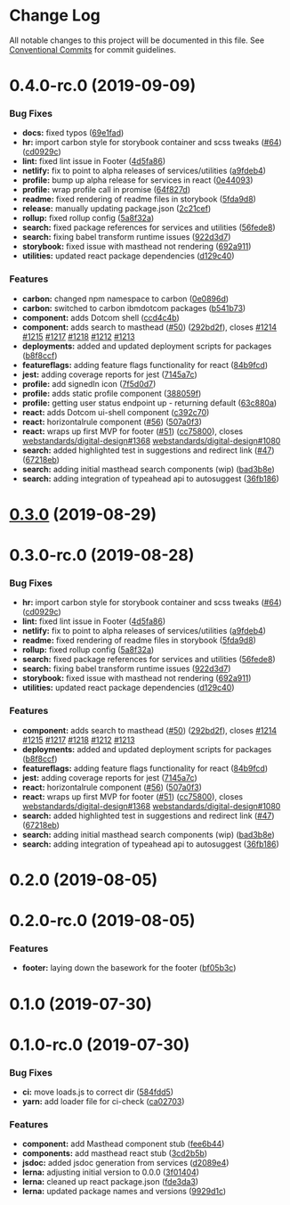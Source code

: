 # Change Log

All notable changes to this project will be documented in this file. See
[Conventional Commits](https://conventionalcommits.org) for commit guidelines.

# 0.4.0-rc.0 (2019-09-09)

### Bug Fixes

- **docs:** fixed typos
  ([69e1fad](https://github.com/carbon-design-system/ibm-dotcom-library/tree/master/packages/react/commit/69e1fad))
- **hr:** import carbon style for storybook container and scss tweaks
  ([#64](https://github.com/carbon-design-system/ibm-dotcom-library/tree/master/packages/react/issues/64))
  ([cd0929c](https://github.com/carbon-design-system/ibm-dotcom-library/tree/master/packages/react/commit/cd0929c))
- **lint:** fixed lint issue in Footer
  ([4d5fa86](https://github.com/carbon-design-system/ibm-dotcom-library/tree/master/packages/react/commit/4d5fa86))
- **netlify:** fix to point to alpha releases of services/utilities
  ([a9fdeb4](https://github.com/carbon-design-system/ibm-dotcom-library/tree/master/packages/react/commit/a9fdeb4))
- **profile:** bump up alpha release for services in react
  ([0e44093](https://github.com/carbon-design-system/ibm-dotcom-library/tree/master/packages/react/commit/0e44093))
- **profile:** wrap profile call in promise
  ([64f827d](https://github.com/carbon-design-system/ibm-dotcom-library/tree/master/packages/react/commit/64f827d))
- **readme:** fixed rendering of readme files in storybook
  ([5fda9d8](https://github.com/carbon-design-system/ibm-dotcom-library/tree/master/packages/react/commit/5fda9d8))
- **release:** manually updating package.json
  ([2c21cef](https://github.com/carbon-design-system/ibm-dotcom-library/tree/master/packages/react/commit/2c21cef))
- **rollup:** fixed rollup config
  ([5a8f32a](https://github.com/carbon-design-system/ibm-dotcom-library/tree/master/packages/react/commit/5a8f32a))
- **search:** fixed package references for services and utilities
  ([56fede8](https://github.com/carbon-design-system/ibm-dotcom-library/tree/master/packages/react/commit/56fede8))
- **search:** fixing babel transform runtime issues
  ([922d3d7](https://github.com/carbon-design-system/ibm-dotcom-library/tree/master/packages/react/commit/922d3d7))
- **storybook:** fixed issue with masthead not rendering
  ([692a911](https://github.com/carbon-design-system/ibm-dotcom-library/tree/master/packages/react/commit/692a911))
- **utilities:** updated react package dependencies
  ([d129c40](https://github.com/carbon-design-system/ibm-dotcom-library/tree/master/packages/react/commit/d129c40))

### Features

- **carbon:** changed npm namespace to carbon
  ([0e0896d](https://github.com/carbon-design-system/ibm-dotcom-library/tree/master/packages/react/commit/0e0896d))
- **carbon:** switched to carbon ibmdotcom packages
  ([b541b73](https://github.com/carbon-design-system/ibm-dotcom-library/tree/master/packages/react/commit/b541b73))
- **component:** adds Dotcom shell
  ([ccd4c4b](https://github.com/carbon-design-system/ibm-dotcom-library/tree/master/packages/react/commit/ccd4c4b))
- **component:** adds search to masthead
  ([#50](https://github.com/carbon-design-system/ibm-dotcom-library/tree/master/packages/react/issues/50))
  ([292bd2f](https://github.com/carbon-design-system/ibm-dotcom-library/tree/master/packages/react/commit/292bd2f)),
  closes
  [#1214](https://github.com/carbon-design-system/ibm-dotcom-library/tree/master/packages/react/issues/1214)
  [#1215](https://github.com/carbon-design-system/ibm-dotcom-library/tree/master/packages/react/issues/1215)
  [#1217](https://github.com/carbon-design-system/ibm-dotcom-library/tree/master/packages/react/issues/1217)
  [#1218](https://github.com/carbon-design-system/ibm-dotcom-library/tree/master/packages/react/issues/1218)
  [#1212](https://github.com/carbon-design-system/ibm-dotcom-library/tree/master/packages/react/issues/1212)
  [#1213](https://github.com/carbon-design-system/ibm-dotcom-library/tree/master/packages/react/issues/1213)
- **deployments:** added and updated deployment scripts for packages
  ([b8f8ccf](https://github.com/carbon-design-system/ibm-dotcom-library/tree/master/packages/react/commit/b8f8ccf))
- **featureflags:** adding feature flags functionality for react
  ([84b9fcd](https://github.com/carbon-design-system/ibm-dotcom-library/tree/master/packages/react/commit/84b9fcd))
- **jest:** adding coverage reports for jest
  ([7145a7c](https://github.com/carbon-design-system/ibm-dotcom-library/tree/master/packages/react/commit/7145a7c))
- **profile:** add signedIn icon
  ([7f5d0d7](https://github.com/carbon-design-system/ibm-dotcom-library/tree/master/packages/react/commit/7f5d0d7))
- **profile:** adds static profile component
  ([388059f](https://github.com/carbon-design-system/ibm-dotcom-library/tree/master/packages/react/commit/388059f))
- **profile:** getting user status endpoint up - returning default
  ([63c880a](https://github.com/carbon-design-system/ibm-dotcom-library/tree/master/packages/react/commit/63c880a))
- **react:** adds Dotcom ui-shell component
  ([c392c70](https://github.com/carbon-design-system/ibm-dotcom-library/tree/master/packages/react/commit/c392c70))
- **react:** horizontalrule component
  ([#56](https://github.com/carbon-design-system/ibm-dotcom-library/tree/master/packages/react/issues/56))
  ([507a0f3](https://github.com/carbon-design-system/ibm-dotcom-library/tree/master/packages/react/commit/507a0f3))
- **react:** wraps up first MVP for footer
  ([#51](https://github.com/carbon-design-system/ibm-dotcom-library/tree/master/packages/react/issues/51))
  ([cc75800](https://github.com/carbon-design-system/ibm-dotcom-library/tree/master/packages/react/commit/cc75800)),
  closes
  [webstandards/digital-design#1368](https://github.com/carbon-design-system/ibm-dotcom-library/tree/master/packages/react/issues/1368)
  [webstandards/digital-design#1080](https://github.com/carbon-design-system/ibm-dotcom-library/tree/master/packages/react/issues/1080)
- **search:** added highlighted test in suggestions and redirect link
  ([#47](https://github.com/carbon-design-system/ibm-dotcom-library/tree/master/packages/react/issues/47))
  ([67218eb](https://github.com/carbon-design-system/ibm-dotcom-library/tree/master/packages/react/commit/67218eb))
- **search:** adding initial masthead search components (wip)
  ([bad3b8e](https://github.com/carbon-design-system/ibm-dotcom-library/tree/master/packages/react/commit/bad3b8e))
- **search:** adding integration of typeahead api to autosuggest
  ([36fb186](https://github.com/carbon-design-system/ibm-dotcom-library/tree/master/packages/react/commit/36fb186))

# [0.3.0](https://github.com/carbon-design-system/ibm-dotcom-library/tree/master/packages/react/compare/@ibmdotcom/react@0.1.0...@ibmdotcom/react@0.3.0) (2019-08-29)

# 0.3.0-rc.0 (2019-08-28)

### Bug Fixes

- **hr:** import carbon style for storybook container and scss tweaks
  ([#64](https://github.com/carbon-design-system/ibm-dotcom-library/tree/master/packages/react/issues/64))
  ([cd0929c](https://github.com/carbon-design-system/ibm-dotcom-library/tree/master/packages/react/commit/cd0929c))
- **lint:** fixed lint issue in Footer
  ([4d5fa86](https://github.com/carbon-design-system/ibm-dotcom-library/tree/master/packages/react/commit/4d5fa86))
- **netlify:** fix to point to alpha releases of services/utilities
  ([a9fdeb4](https://github.com/carbon-design-system/ibm-dotcom-library/tree/master/packages/react/commit/a9fdeb4))
- **readme:** fixed rendering of readme files in storybook
  ([5fda9d8](https://github.com/carbon-design-system/ibm-dotcom-library/tree/master/packages/react/commit/5fda9d8))
- **rollup:** fixed rollup config
  ([5a8f32a](https://github.com/carbon-design-system/ibm-dotcom-library/tree/master/packages/react/commit/5a8f32a))
- **search:** fixed package references for services and utilities
  ([56fede8](https://github.com/carbon-design-system/ibm-dotcom-library/tree/master/packages/react/commit/56fede8))
- **search:** fixing babel transform runtime issues
  ([922d3d7](https://github.com/carbon-design-system/ibm-dotcom-library/tree/master/packages/react/commit/922d3d7))
- **storybook:** fixed issue with masthead not rendering
  ([692a911](https://github.com/carbon-design-system/ibm-dotcom-library/tree/master/packages/react/commit/692a911))
- **utilities:** updated react package dependencies
  ([d129c40](https://github.com/carbon-design-system/ibm-dotcom-library/tree/master/packages/react/commit/d129c40))

### Features

- **component:** adds search to masthead
  ([#50](https://github.com/carbon-design-system/ibm-dotcom-library/tree/master/packages/react/issues/50))
  ([292bd2f](https://github.com/carbon-design-system/ibm-dotcom-library/tree/master/packages/react/commit/292bd2f)),
  closes
  [#1214](https://github.com/carbon-design-system/ibm-dotcom-library/tree/master/packages/react/issues/1214)
  [#1215](https://github.com/carbon-design-system/ibm-dotcom-library/tree/master/packages/react/issues/1215)
  [#1217](https://github.com/carbon-design-system/ibm-dotcom-library/tree/master/packages/react/issues/1217)
  [#1218](https://github.com/carbon-design-system/ibm-dotcom-library/tree/master/packages/react/issues/1218)
  [#1212](https://github.com/carbon-design-system/ibm-dotcom-library/tree/master/packages/react/issues/1212)
  [#1213](https://github.com/carbon-design-system/ibm-dotcom-library/tree/master/packages/react/issues/1213)
- **deployments:** added and updated deployment scripts for packages
  ([b8f8ccf](https://github.com/carbon-design-system/ibm-dotcom-library/tree/master/packages/react/commit/b8f8ccf))
- **featureflags:** adding feature flags functionality for react
  ([84b9fcd](https://github.com/carbon-design-system/ibm-dotcom-library/tree/master/packages/react/commit/84b9fcd))
- **jest:** adding coverage reports for jest
  ([7145a7c](https://github.com/carbon-design-system/ibm-dotcom-library/tree/master/packages/react/commit/7145a7c))
- **react:** horizontalrule component
  ([#56](https://github.com/carbon-design-system/ibm-dotcom-library/tree/master/packages/react/issues/56))
  ([507a0f3](https://github.com/carbon-design-system/ibm-dotcom-library/tree/master/packages/react/commit/507a0f3))
- **react:** wraps up first MVP for footer
  ([#51](https://github.com/carbon-design-system/ibm-dotcom-library/tree/master/packages/react/issues/51))
  ([cc75800](https://github.com/carbon-design-system/ibm-dotcom-library/tree/master/packages/react/commit/cc75800)),
  closes
  [webstandards/digital-design#1368](https://github.com/carbon-design-system/ibm-dotcom-library/tree/master/packages/react/issues/1368)
  [webstandards/digital-design#1080](https://github.com/carbon-design-system/ibm-dotcom-library/tree/master/packages/react/issues/1080)
- **search:** added highlighted test in suggestions and redirect link
  ([#47](https://github.com/carbon-design-system/ibm-dotcom-library/tree/master/packages/react/issues/47))
  ([67218eb](https://github.com/carbon-design-system/ibm-dotcom-library/tree/master/packages/react/commit/67218eb))
- **search:** adding initial masthead search components (wip)
  ([bad3b8e](https://github.com/carbon-design-system/ibm-dotcom-library/tree/master/packages/react/commit/bad3b8e))
- **search:** adding integration of typeahead api to autosuggest
  ([36fb186](https://github.com/carbon-design-system/ibm-dotcom-library/tree/master/packages/react/commit/36fb186))

# 0.2.0 (2019-08-05)

# 0.2.0-rc.0 (2019-08-05)

### Features

- **footer:** laying down the basework for the footer
  ([bf05b3c](https://github.com/carbon-design-system/ibm-dotcom-library/tree/master/packages/react/commit/bf05b3c))

# 0.1.0 (2019-07-30)

# 0.1.0-rc.0 (2019-07-30)

### Bug Fixes

- **ci:** move loads.js to correct dir
  ([584fdd5](https://github.com/carbon-design-system/ibm-dotcom-library/tree/master/packages/react/commit/584fdd5))
- **yarn:** add loader file for ci-check
  ([ca02703](https://github.com/carbon-design-system/ibm-dotcom-library/tree/master/packages/react/commit/ca02703))

### Features

- **component:** add Masthead component stub
  ([fee6b44](https://github.com/carbon-design-system/ibm-dotcom-library/tree/master/packages/react/commit/fee6b44))
- **components:** add masthead react stub
  ([3cd2b5b](https://github.com/carbon-design-system/ibm-dotcom-library/tree/master/packages/react/commit/3cd2b5b))
- **jsdoc:** added jsdoc generation from services
  ([d2089e4](https://github.com/carbon-design-system/ibm-dotcom-library/tree/master/packages/react/commit/d2089e4))
- **lerna:** adjusting initial version to 0.0.0
  ([3f01404](https://github.com/carbon-design-system/ibm-dotcom-library/tree/master/packages/react/commit/3f01404))
- **lerna:** cleaned up react package.json
  ([fde3da3](https://github.com/carbon-design-system/ibm-dotcom-library/tree/master/packages/react/commit/fde3da3))
- **lerna:** updated package names and versions
  ([9929d1c](https://github.com/carbon-design-system/ibm-dotcom-library/tree/master/packages/react/commit/9929d1c))

